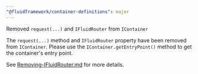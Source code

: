 ```yaml
---
"@fluidframework/container-definitions": major
---
```


Removed `request(...)` and `IFluidRouter` from `IContainer`

The `request(...)` method and `IFluidRouter` property have been removed from `IContainer`. Please use the `IContainer.getEntryPoint()` method to get the container's entry point.

See [Removing-IFluidRouter.md](https://github.com/microsoft/FluidFramework/blob/main/packages/common/core-interfaces/Removing-IFluidRouter.md) for more details.
